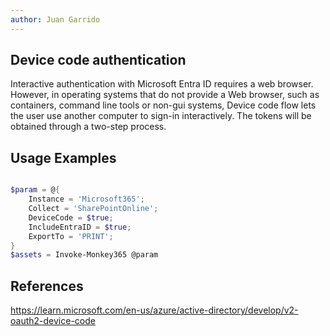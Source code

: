 ```yaml
---
author: Juan Garrido
---
```


## Device code authentication

Interactive authentication with Microsoft Entra ID requires a web browser. However, in operating systems that do not provide a Web browser, such as containers, command line tools or non-gui systems, Device code flow lets the user use another computer to sign-in interactively. The tokens will be obtained through a two-step process.

## Usage Examples

```PowerShell

$param = @{
    Instance = 'Microsoft365';
    Collect = 'SharePointOnline';
    DeviceCode = $true;
    IncludeEntraID = $true;
    ExportTo = 'PRINT';
}
$assets = Invoke-Monkey365 @param

```

## References

<a href='https://learn.microsoft.com/en-us/azure/active-directory/develop/v2-oauth2-device-code' target='_blank'>https://learn.microsoft.com/en-us/azure/active-directory/develop/v2-oauth2-device-code</a>

